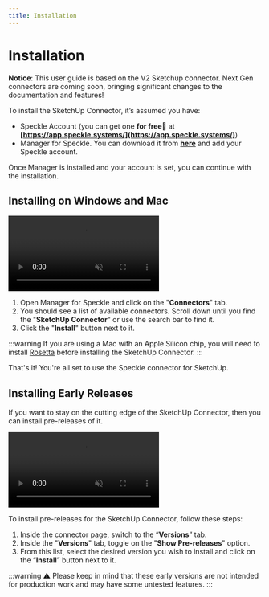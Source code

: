 ```yaml
---
title: Installation
---
```


# Installation

<div class="banner-ribbon">
  <span><b>Notice</b>: This user guide is based on the V2 Sketchup connector.</span>
  <span class="next-gen">Next Gen connectors are coming soon, bringing significant changes to the documentation and features!</span>
</div>

To install the SketchUp Connector, it’s assumed you have:

- Speckle Account (you can get one **for free🎉** at **[https://app.speckle.systems/](https://app.speckle.systems/)**)
- Manager for Speckle. You can download it from **[here](https://speckle.systems/download/)** and add your Speckle account.

Once Manager is installed and your account is set, you can continue with the installation.

## Installing on Windows and Mac

<video autoplay muted loop>
  <source src="./img-sketchup/installing-sketchup-connector.mp4" type="video/mp4">
  Your browser does not support the video tag.
</video>

1. Open Manager for Speckle and click on the "**Connectors**" tab.
2. You should see a list of available connectors. Scroll down until you find the "**SketchUp Connector**" or use the search bar to find it.
3. Click the "**Install**" button next to it.

:::warning
If you are using a Mac with an Apple Silicon chip, you will need to install [Rosetta](https://support.apple.com/en-us/HT211861) before installing the SketchUp Connector.
:::

That's it! You're all set to use the Speckle connector for SketchUp.

## Installing Early Releases

If you want to stay on the cutting edge of the SketchUp Connector, then you can install pre-releases of it.

<video autoplay muted loop>
  <source src="./img-sketchup/pre-releases.mp4" type="video/mp4">
  Your browser does not support the video tag.
</video>

To install pre-releases for the SketchUp Connector, follow these steps:

1. Inside the connector page, switch to the “**Versions**” tab.
2. Inside the "**Versions**" tab, toggle on the "**Show Pre-releases**" option.
3. From this list, select the desired version you wish to install and click on the “**Install**” button next to it.

:::warning
⚠️ Please keep in mind that these early versions are not intended for production work and may have some untested features.
:::
